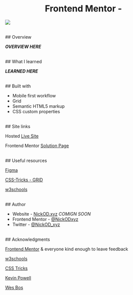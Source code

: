 <h1 align="center">Frontend Mentor - </h1>

<img src=".....?raw=true" ></img>

<br>
## Overview

***OVERVIEW HERE*** 

<br>
## What I learned

***LEARNED HERE***

<br>
## Built with

- Mobile first workflow
- Grid
- Semantic HTML5 markup
- CSS custom properties

<br>
## Site links

Hosted [Live Site]()

Frontend Mentor [Solution Page]()

<br>
## Useful resources

[Figma](https://www.figma.com)

[CSS-Tricks - GRID](https://css-tricks.com/snippets/css/complete-guide-grid/)

[w3schools](https://www.w3schools.com/)

<br>
## Author

- Website - [NickOD.xyz](http://www.NickOD.xyz) <em>COMIGN SOON</em>
- Frontend Mentor - [@NickODxyz](https://www.frontendmentor.io/profile/NickODxyz)
- Twitter - [@NickOD_xyz](https://twitter.com/NickOD_xyz)

<br>
## Acknowledgments

[Frontend Mentor](https://www.frontendmentor.io/) & everyone kind enough to leave feedback

[w3schools](https://www.w3schools.com/)

[CSS Tricks](https://css-tricks.com/)

[Kevin Powell](https://www.youtube.com/kepowob)

[Wes Bos](https://wesbos.com/)